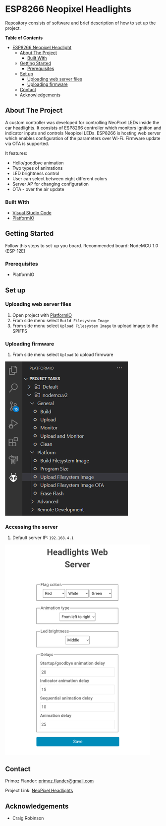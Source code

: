 # ESP8266 Neopixel Headlights

Repository consists of software and brief description of how to set up the project.

**Table of Contents**

- [ESP8266 Neopixel Headlight](#ESP8266-Neopixel-Headlight)
  * [About The Project](#about-the-project)
    + [Built With](#built-with)
  * [Getting Started](#getting-started)
    + [Prerequisites](#prerequisites)
  * [Set up](#set-up)
    + [Uploading web server files](#uploading-web-server-files)
    + [Uploading firmware](#Uploading-firmware)
  * [Contact](#contact)
  * [Acknowledgements](#acknowledgements)

## About The Project

A custom controller was developed for controlling NeoPixel LEDs inside the car headlights. It consists of ESP8266 controller which monitors ignition and indicator inputs and controls Neopixel LEDs. ESP8266 is hosting web server which enables configuration of the parameters over Wi-Fi. Firmware update via OTA is supported.

It features:
* Hello/goodbye animation
* Two types of animations
* LED brightness control
* User can select between eight different colors
* Server AP for changing configuration
* OTA - over the air update

### Built With

* [Visual Studio Code](https://code.visualstudio.com)
* [PlatformIO](https://platformio.org)

## Getting Started

Follow this steps to set-up you board. Recommended board: NodeMCU 1.0 (ESP-12E)

### Prerequisites

* PlatformIO


## Set up

### Uploading web server files

1. Open project with [PlatformIO](https://platformio.org)
2. From side menu select `Build Filesystem Image`
3. From side menu select `Upload Filesystem Image` to upload image to the SPIFFS

### Uploading firmware

1. From side menu select `Upload` to upload firmware

![pio](docs/images/spiffs.png)

### Accessing the server

1. Default server IP: `192.168.4.1`

![pio](docs/images/server.png)

## Contact

Primoz Flander: primoz.flander@gmail.com

Project Link: [NeoPixel Headlights](https://github.com/primozflander/esp_neopixel_headlight)



## Acknowledgements
* Craig Robinson
